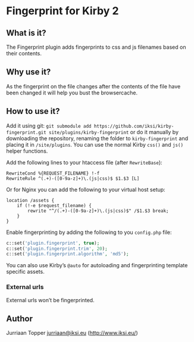 # Fingerprint for Kirby 2

## What is it?

The Fingerprint plugin adds fingerprints to css and js filenames based on their contents.

## Why use it?

As the fingerprint on the file changes after the contents of the file have been changed it will help you bust the browsercache.

## How to use it?

Add it using git: `git submodule add https://github.com/iksi/kirby-fingerprint.git site/plugins/kirby-fingerprint` or do it manually by downloading the repository, renaming the folder to `kirby-fingerprint` and placing it in `/site/plugins`. You can use the normal Kirby `css()` and `js()` helper functions.

Add the following lines to your htaccess file (after `RewriteBase`):

```
RewriteCond %{REQUEST_FILENAME} !-f
RewriteRule ^(.+)-([0-9a-z]+)\.(js|css)$ $1.$3 [L]
```

Or for Nginx you can add the following to your virtual host setup:

```
location /assets {
    if (!-e $request_filename) {
        rewrite "^/(.+)-([0-9a-z]+)\.(js|css)$" /$1.$3 break;
    }
}
```

Enable fingerprinting by adding the following to you `config.php` file:

```PHP
c::set('plugin.fingerprint', true);
c::set('plugin.fingerprint.trim', 20);
c::set('plugin.fingerprint.algorithm', 'md5');
```

You can also use Kirby’s `@auto` for autoloading and fingerprinting template specific assets.

### External urls

External urls won’t be fingerprinted.

## Author

Jurriaan Topper <jurriaan@iksi.eu> (http://www.iksi.eu/)
